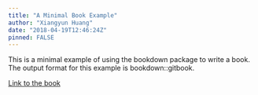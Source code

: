 ```yaml
---
title: "A Minimal Book Example"
author: "Xiangyun Huang"
date: "2018-04-19T12:46:24Z"
pinned: FALSE
---
```


This is a minimal example of using the bookdown package to write a book. The output format for this example is bookdown::gitbook.

[Link to the book](https://bookdown.org/xiangyun/pandoc4everything/)
